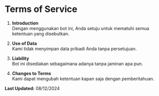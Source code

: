 # Terms of Service  

1. **Introduction**  
   Dengan menggunakan bot ini, Anda setuju untuk mematuhi semua ketentuan yang disebutkan.  

2. **Use of Data**  
   Kami tidak menyimpan data pribadi Anda tanpa persetujuan.  

3. **Liability**  
   Bot ini disediakan sebagaimana adanya tanpa jaminan apa pun.  

4. **Changes to Terms**  
   Kami dapat mengubah ketentuan kapan saja dengan pemberitahuan.  

**Last Updated:** 08/12/2024  